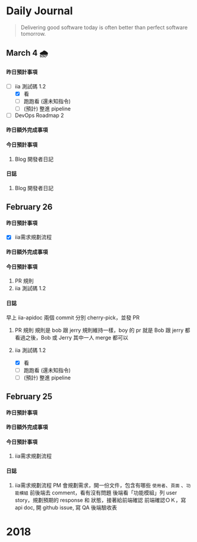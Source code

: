 Daily Journal
===

> Delivering good software today is often better than perfect software tomorrow.

## March 4 🌧

#### 昨日預計事項
- [ ] iia 測試碼 1.2
    - [x] 看
    - [ ] 跑跑看 (還未知指令)
    - [ ]  (預計) 整進 pipeline

- [ ] DevOps Roadmap 2

#### 昨日額外完成事項

#### 今日預計事項

1. Blog 開發者日記

#### 日誌

1. Blog 開發者日記
  

## February 26

#### 昨日預計事項

- [x] iia需求規劃流程

#### 昨日額外完成事項

#### 今日預計事項

1. PR 規則
2. iia 測試碼 1.2

#### 日誌

早上 iia-apidoc 兩個 commit 分別 cherry-pick，並發 PR

1. PR 規則
規則是 bob 跟 jerry 規則維持一樣，boy 的 pr 就是 Bob 跟 jerry 都看過之後，Bob 或 Jerry 其中一人 merge 都可以

2. iia 測試碼 1.2
    - [x] 看
    - [ ] 跑跑看 (還未知指令)
    - [ ]  (預計) 整進 pipeline

## February 25

#### 昨日預計事項

#### 昨日額外完成事項

#### 今日預計事項
1. iia需求規劃流程

#### 日誌

1. iia需求規劃流程
PM 會規劃需求，開一份文件，包含有哪些 `使用者`、`頁面` 、`功能模組`
前後端去 comment，看有沒有問題
後端看「功能模組」列 user story，規劃預期的 response 和 狀態，接著給前端確認
前端確認ＯＫ，寫 api doc, 開 github issue, 寫 QA 後端驗收表



# 2018


